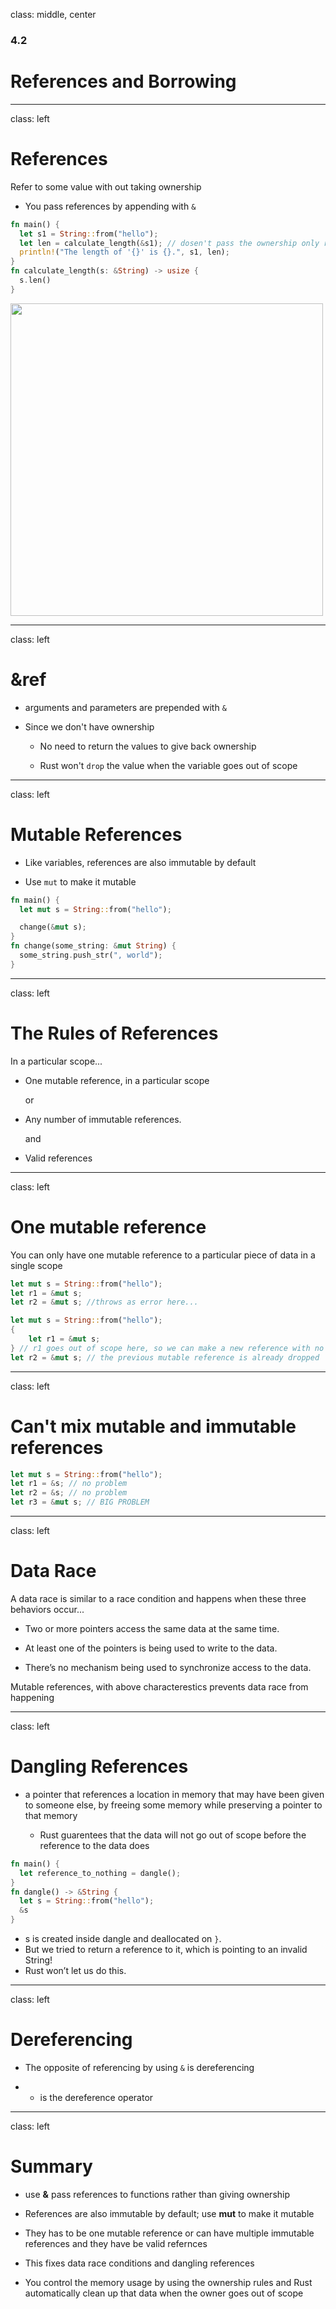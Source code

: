 
class: middle, center

### 4.2

# References and Borrowing

---
class: left

# References

Refer to some value with out taking ownership

* You pass references by appending with `&`

```rust
fn main() {
  let s1 = String::from("hello");
  let len = calculate_length(&s1); // dosen't pass the ownership only reference
  println!("The length of '{}' is {}.", s1, len);
}
fn calculate_length(s: &String) -> usize {
  s.len()
}
```

<img src="https://doc.rust-lang.org/book/second-edition/img/trpl04-05.svg" width="500"/>

---
class: left

# &ref

* arguments and parameters are prepended with `&`

* Since we don't have ownership
  
  * No need to return the values to give back ownership
  
  * Rust won't `drop` the value when the variable goes out of scope

---
class: left

# Mutable References

<!-- mutable reference is borrowing -->
* Like variables, references are also immutable by default

* Use `mut` to make it mutable

```rust
fn main() {
  let mut s = String::from("hello");

  change(&mut s);
}
fn change(some_string: &mut String) {
  some_string.push_str(", world");
}
```

---
class: left

# The Rules of References

In a particular scope...

  * One mutable reference, in a particular scope

    or

  * Any number of immutable references.

    and 

* Valid references

---
class: left

# One mutable reference

You can only have one mutable reference to a particular piece of data in a single scope

```rust
let mut s = String::from("hello");
let r1 = &mut s;
let r2 = &mut s; //throws as error here...
```

```rust
let mut s = String::from("hello");
{
    let r1 = &mut s;
} // r1 goes out of scope here, so we can make a new reference with no problems.
let r2 = &mut s; // the previous mutable reference is already dropped
```

---
class: left

# Can't mix mutable and immutable references

```rust 
let mut s = String::from("hello");
let r1 = &s; // no problem
let r2 = &s; // no problem
let r3 = &mut s; // BIG PROBLEM
```

<!-- * even in different scopes -->

---
class: left

# Data Race

A data race is similar to a race condition and happens when these three behaviors occur...

* Two or more pointers access the same data at the same time.

* At least one of the pointers is being used to write to the data.

* There’s no mechanism being used to synchronize access to the data.

Mutable references, with above characterestics prevents data race from happening

---
class: left

# Dangling References

* a pointer that references a location in memory that may have been given to 
  someone else, by freeing some memory while preserving a pointer to that memory

  * Rust guarentees that the data will not go out of scope before the reference 
  to the data does

```rust
fn main() {
  let reference_to_nothing = dangle();
}
fn dangle() -> &String {
  let s = String::from("hello");
  &s
}
```
* s is created inside dangle and deallocated on `}`. 
* But we tried to return a reference to it, which is pointing to an invalid String! 
* Rust won’t let us do this.

---
class: left

# Dereferencing

* The opposite of referencing by using `&` is dereferencing

* * is the dereference operator  

---
class: left

# Summary

* use **&** pass references to functions rather than giving ownership

* References are also immutable by default; use **mut** to make it mutable

* They has to be one mutable reference or can have multiple immutable references
  and they have be valid refernces

* This fixes data race conditions and dangling references

* You control the memory usage by using the ownership rules and Rust 
  automatically clean up that data when the owner goes out of scope
